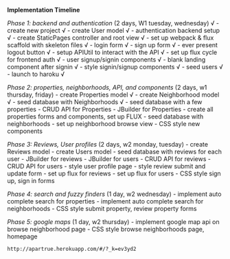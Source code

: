 **Implementation Timeline**

  *Phase 1: backend and authentication* (2 days, W1 tuesday, wednesday) √
    - create new project √
    - create User model √
    - authentication backend setup √
    - create StaticPages controller and root view √
    - set up webpack & flux scaffold with skeleton files √
      - login form √
      - sign up form √
      - ever present logout button √
    - setup APIUtil to interact with the API √
    - set up flux cycle for frontend auth √
    - user signup/signin components √
    - blank landing component after signin √
    - style signin/signup components √
    - seed users √
    - launch to haroku √

  *Phase 2: properties, neighborhoods, API, and components* (2 days, w1 thursday, friday)
    - create Properties model √
    - create Neighborhood model √
    - seed database with Neighborhoods √
    - seed database with a few properties
    - CRUD API for Properties
    - JBuilder for Properties
    - create all properties forms and components, set up FLUX
    - seed database with neighborhoods
    - set up neighborhood browse view
    - CSS style new components

  *Phase 3: Reviews, User profiles* (2 days, w2 monday, tuesday)
    - create Reviews model
    - create Users model
    - seed database with reviews for each user
    - JBuilder for reviews
    - JBuilder for users
    - CRUD API for reviews
    - CRUD API for users
    - style user profile page
    - style review submit and update form
    - set up flux for reviews
    - set up flux for users
    - CSS style sign up, sign in forms

  *Phase 4: search and fuzzy finders* (1 day, w2 wednesday)
    - implement auto complete search for properties
    - implement auto complete search for neighborhoods
    - CSS style submit property, review property forms

  *Phase 5: google maps* (1 day, w2 thursday)
    - implement google map api on browse neighborhood page
    - CSS style browse neighborhoods page, homepage

    http://apartrue.herokuapp.com/#/?_k=ev3yd2
